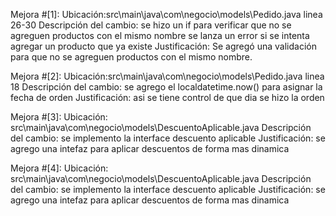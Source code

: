 Mejora #[1]:
Ubicación:src\main\java\com\negocio\models\Pedido.java linea 26-30
Descripción del cambio:
se hizo un if para verificar que no se agreguen productos con el mismo nombre
se lanza un error si se intenta agregar un producto que ya existe
Justificación:
Se agregó una validación para que no se agreguen productos con el mismo nombre.


Mejora #[2]:
Ubicación:src\main\java\com\negocio\models\Pedido.java linea 18
Descripción del cambio:
se agrego el localdatetime.now() para asignar la fecha de orden
Justificación:
asi se tiene control de que dia se hizo la orden



Mejora #[3]:
Ubicación: src\main\java\com\negocio\models\DescuentoAplicable.java
Descripción del cambio:
se implemento la interface descuento aplicable
Justificación:
se agrego una intefaz para aplicar descuentos de forma mas dinamica



Mejora #[4]:
Ubicación: src\main\java\com\negocio\models\DescuentoAplicable.java
Descripción del cambio:
se implemento la interface descuento aplicable
Justificación:
se agrego una intefaz para aplicar descuentos de forma mas dinamica